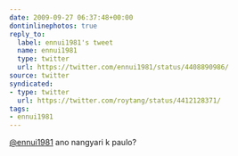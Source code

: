 ```yaml
---
date: 2009-09-27 06:37:48+00:00
dontinlinephotos: true
reply_to:
  label: ennui1981's tweet
  name: ennui1981
  type: twitter
  url: https://twitter.com/ennui1981/status/4408890986/
source: twitter
syndicated:
- type: twitter
  url: https://twitter.com/roytang/status/4412128371/
tags:
- ennui1981
---
```


[@ennui1981](https://twitter.com/ennui1981/) ano nangyari k paulo?